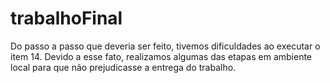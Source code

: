 # trabalhoFinal

Do passo a passo que deveria ser feito, tivemos dificuldades ao executar o item 14. Devido a esse fato, realizamos algumas das etapas em ambiente local para que não prejudicasse a entrega do trabalho.
